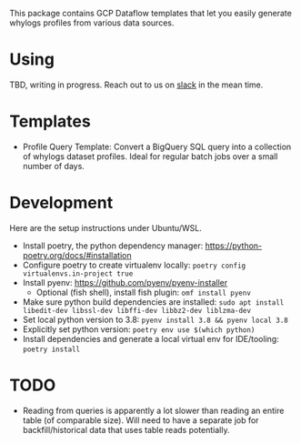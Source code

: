 
This package contains GCP Dataflow templates that let you easily generate whylogs profiles from various data sources.

# Using

TBD, writing in progress. Reach out to us on [slack](https://whylabs.ai/slack-community) in the mean time.

# Templates

- Profile Query Template: Convert a BigQuery SQL query into a collection of whylogs dataset profiles. Ideal for regular batch jobs over a small number of days.

# Development
Here are the setup instructions under Ubuntu/WSL.

- Install poetry, the python dependency manager: https://python-poetry.org/docs/#installation
- Configure poetry to create virtualenv locally: `poetry config virtualenvs.in-project true`
- Install pyenv: https://github.com/pyenv/pyenv-installer
  - Optional (fish shell), install fish plugin: `omf install pyenv`
- Make sure python build dependencies are installed: `sudo apt install libedit-dev libssl-dev libffi-dev libbz2-dev liblzma-dev`
- Set local python version to 3.8: `pyenv install 3.8 && pyenv local 3.8`
- Explicitly set python version: `poetry env use $(which python)`
- Install dependencies and generate a local virtual env for IDE/tooling: `poetry install`





# TODO
- Reading from queries is apparently a lot slower than reading an entire table (of comparable size). Will need to have a separate job for backfill/historical data that uses table reads potentially.

